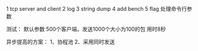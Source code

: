 1 tcp server and client
2 log
3 string dump
4 add bench
5 flag 处理命令行参数

测试：
默认参数 500个客户端，发送1000个大小为100的包 用时8秒

异步提高的方案：
1、协程池
2、采用同时发送

